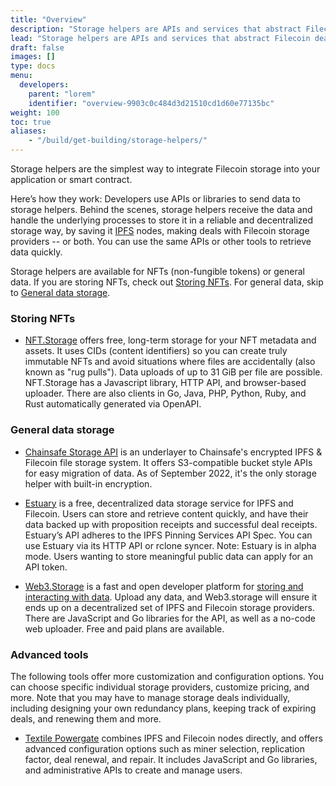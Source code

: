 ```yaml
---
title: "Overview"
description: "Storage helpers are APIs and services that abstract Filecoin dealmaking into simple, streamlined API calls."
lead: "Storage helpers are APIs and services that abstract Filecoin dealmaking into simple, streamlined API calls."
draft: false
images: []
type: docs
menu:
  developers:
    parent: "lorem"
    identifier: "overview-9903c0c484d3d21510cd1d60e77135bc"
weight: 100
toc: true
aliases:
    - "/build/get-building/storage-helpers/"
---
```


Storage helpers are the simplest way to integrate Filecoin storage into your application or smart contract.

Here’s how they work: Developers use APIs or libraries to send data to storage helpers. Behind the scenes, storage helpers receive the data and handle the underlying processes to store it in a reliable and decentralized storage way, by saving it [IPFS](https://ipfs.tech) nodes, making deals with Filecoin storage providers -- or both. You can use the same APIs or other tools to retrieve data quickly.

Storage helpers are available for NFTs (non-fungible tokens) or general data. If you are storing NFTs, check out [Storing NFTs](#storing-NFTs). For general data, skip to [General data storage](#general-data-storage).

### Storing NFTs

- [NFT.Storage](https://nft.storage/) offers free, long-term storage for your NFT metadata and assets. It uses CIDs (content identifiers) so you can create truly immutable NFTs and avoid situations where files are accidentally  (also known as "rug pulls"). Data uploads of up to 31 GiB per file are possible. NFT.Storage has a Javascript library, HTTP API, and browser-based uploader. There are also clients in Go, Java, PHP, Python, Ruby, and Rust automatically generated via OpenAPI.

### General data storage

- [Chainsafe Storage API](https://docs.storage.chainsafe.io) is an underlayer to Chainsafe's encrypted IPFS & Filecoin file storage system. It offers S3-compatible bucket style APIs for easy migration of data. As of September 2022, it's the only storage helper with built-in encryption.

- [Estuary](https://docs.estuary.tech) is a free, decentralized data storage service for IPFS and Filecoin. Users can store and retrieve content quickly, and have their data backed up with proposition receipts and successful deal receipts. Estuary’s API adheres to the IPFS Pinning Services API Spec. You can use Estuary via its HTTP API or rclone syncer. Note: Estuary is in alpha mode. Users wanting to store meaningful public data can apply for an API token.

- [Web3.Storage](https://web3.storage/docs) is a fast and open developer platform for [ storing and interacting with data](https://blog.web3.storage/posts/say-hello-to-the-data-layer-1-3-intro-to-web3-storage). Upload any data, and Web3.storage will ensure it ends up on a decentralized set of IPFS and Filecoin storage providers. There are JavaScript and Go libraries for the API, as well as a no-code web uploader. Free and paid plans are available.

### Advanced tools

The following tools offer more customization and configuration options. You can choose specific individual storage providers, customize pricing, and more. Note that you may have to manage storage deals individually, including designing your own redundancy plans, keeping track of expiring deals, and renewing them and more.

- [Textile Powergate](https://docs.textile.io/powergate/) combines IPFS and Filecoin nodes directly, and offers advanced configuration options such as miner selection, replication factor, deal renewal, and repair. It includes JavaScript and Go libraries, and administrative APIs to create and manage users.

